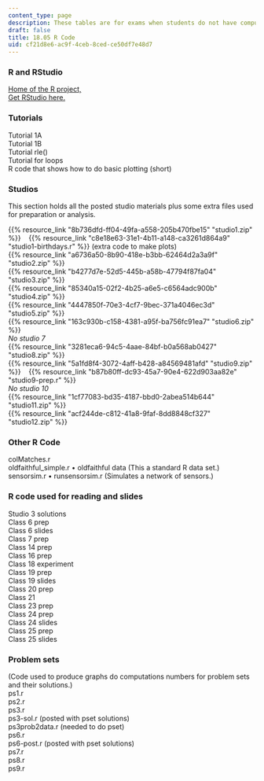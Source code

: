```yaml
---
content_type: page
description: These tables are for exams when students do not have computers or calculators.
draft: false
title: 18.05 R Code
uid: cf21d8e6-ac9f-4ceb-8ced-ce50df7e48d7
---
```

### R and RStudio

[Home of the R project,](https://www.r-project.org/)      
[Get RStudio here.](https://www.rstudio.com/ide/download/desktop)

### Tutorials

Tutorial 1A      
Tutorial 1B      
Tutorial rle()      
Tutorial for loops      
R code that shows how to do basic plotting (short)

### Studios

This section holds all the posted studio materials plus some extra files used for preparation or analysis.

{{% resource_link "8b736dfd-ff04-49fa-a558-205b470fbe15" "studio1.zip" %}}    {{% resource_link "c8e18e63-31e1-4b11-a148-ca3261d864a9" "studio1-birthdays.r" %}} (extra code to make plots)      
{{% resource_link "a6736a50-8b90-418e-b3bb-62464d2a3a9f" "studio2.zip" %}}      
{{% resource_link "b4277d7e-52d5-445b-a58b-47794f87fa04" "studio3.zip" %}}      
{{% resource_link "85340a15-02f2-4b25-a6e5-c6564adc900b" "studio4.zip" %}}      
{{% resource_link "4447850f-70e3-4cf7-9bec-371a4046ec3d" "studio5.zip" %}}      
{{% resource_link "163c930b-c158-4381-a95f-ba756fc91ea7" "studio6.zip" %}}      
*No studio 7*      
{{% resource_link "3281eca6-94c5-4aae-84bf-b0a568ab0427" "studio8.zip" %}}      
{{% resource_link "5a1fd8f4-3072-4aff-b428-a84569481afd" "studio9.zip" %}}    {{% resource_link "b87b80ff-dc93-45a7-90e4-622d903aa82e" "studio9-prep.r" %}}      
*No studio 10*      
{{% resource_link "1cf77083-bd35-4187-bbd0-2abea514b644" "studio11.zip" %}}      
{{% resource_link "acf244de-c812-41a8-9faf-8dd8848cf327" "studio12.zip" %}}

### Other R Code

colMatches.r      
oldfaithful\_simple.r • oldfaithful data (This a standard R data set.)      
sensorsim.r • runsensorsim.r (Simulates a network of sensors.)

### R code used for reading and slides

Studio 3 solutions      
Class 6 prep      
Class 6 slides      
Class 7 prep      
Class 14 prep      
Class 16 prep      
Class 18 experiment      
Class 19 prep      
Class 19 slides      
Class 20 prep      
Class 21      
Class 23 prep      
Class 24 prep      
Class 24 slides      
Class 25 prep      
Class 25 slides

### Problem sets

(Code used to produce graphs do computations numbers for problem sets and their solutions.)      
ps1.r      
ps2.r      
ps3.r      
ps3-sol.r (posted with pset solutions)      
ps3prob2data.r (needed to do pset)      
ps6.r      
ps6-post.r (posted with pset solutions)      
ps7.r      
ps8.r      
ps9.r